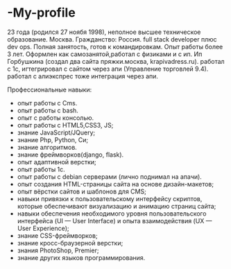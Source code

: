 # -My-profile
23 года (родился 27 ноябя 1998), неполное высшее техническое образование.
Москва.
Гражданство: Россия.
full stack developer плюс dev ops.
Полная занятость, готов к командировкам.
Опыт работы более 3 лет.
Оформлен как самозанятой,работал с физиками и с ип.
Ип Горбушкина (создал два сайта пряжки.москва, krapivadress.ru).
работал с 1с, игтегрировал с сайтом через апи (Управление торговлей 9.4).
работал с алиэкспрес тоже интеграция через апи.


Профессиональные навыки:
- опыт работы с Cms.
- опыт работы с bash.
- опыт с работы консолью.
- опыт работы с HTML5,CSS3, JS;
- знание JavaScript/JQuery;
- знание Php, Python, Си;
- знание алгоритмов.
- знание фреймворков(django, flask).
- опыт адаптивной верстки;
- опыт работы 1с.
- опыт работы с debian серверами (лично поднимал на апачи).
- опыт создания HTML-страницы сайта на основе дизайн-макетов;
- опыт вёрстки сайтов и шаблонов для CMS;
- навыки привязки к пользовательскому интерфейсу скриптов, которые обеспечивают визуализацию и анимацию страниц сайта;
- навыки обеспечения необходимого уровня пользовательского интерфейса (UI — User Interface) и опыта взаимодействия (UX — User Experience);
- знание CSS-фреймворков; 
- знание кросс-браузерной верстки;
- знания PhotoShop, Premier;
- знание других языков программирования.
